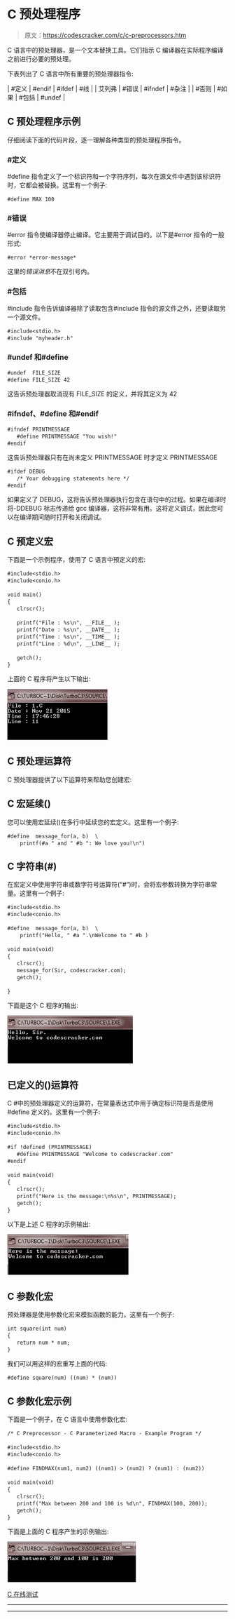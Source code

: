 # C 预处理程序

> 原文：<https://codescracker.com/c/c-preprocessors.htm>

C 语言中的预处理器，是一个文本替换工具。它们指示 C 编译器在实际程序编译之前进行必要的预处理。

下表列出了 C 语言中所有重要的预处理器指令:

| #定义 | #endif | #ifdef | #线 |
| 艾列弗 | #错误 | #ifndef | #杂注 |
| #否则 | #如果 | #包括 | #undef |

## C 预处理程序示例

仔细阅读下面的代码片段，逐一理解各种类型的预处理程序指令。

### #定义

#define 指令定义了一个标识符和一个字符序列，每次在源文件中遇到该标识符时，它都会被替换。这里有一个例子:

```
#define MAX 100
```

### #错误

#error 指令使编译器停止编译。它主要用于调试目的。以下是#error 指令的一般形式:

```
#error *error-message*
```

这里的*错误消息*不在双引号内。

### #包括

#include 指令告诉编译器除了读取包含#include 指令的源文件之外，还要读取另一个源文件。

```
#include<stdio.h>
#include "myheader.h"
```

### #undef 和#define

```
#undef  FILE_SIZE
#define FILE_SIZE 42
```

这告诉预处理器取消现有 FILE_SIZE 的定义，并将其定义为 42

### #ifndef、#define 和#endif

```
#ifndef PRINTMESSAGE
   #define PRINTMESSAGE "You wish!"
#endif
```

这告诉预处理器只有在尚未定义 PRINTMESSAGE 时才定义 PRINTMESSAGE

```
#ifdef DEBUG
   /* Your debugging statements here */
#endif
```

如果定义了 DEBUG，这将告诉预处理器执行包含在语句中的过程。如果在编译时将-DDEBUG 标志传递给 gcc 编译器，这将非常有用。这将定义调试，因此您可以在编译期间随时打开和关闭调试。

## C 预定义宏

下面是一个示例程序，使用了 C 语言中预定义的宏:

```
#include<stdio.h>
#include<conio.h>

void main()
{
   clrscr();

   printf("File : %s\n", __FILE__ );
   printf("Date : %s\n", __DATE__ );
   printf("Time : %s\n", __TIME__ );
   printf("Line : %d\n", __LINE__ );

   getch();
}
```

上面的 C 程序将产生以下输出:

![c macros](img/5950a2a4882b30005da48667568ff4d3.png)

## C 预处理运算符

C 预处理器提供了以下运算符来帮助您创建宏:

## C 宏延续(\)

您可以使用宏延续(\)在多行中延续您的宏定义。这里有一个例子:

```
#define  message_for(a, b)  \
    printf(#a " and " #b ": We love you!\n")
```

## C 字符串(#)

在宏定义中使用字符串或数字符号运算符(“#”)时，会将宏参数转换为字符串常量。这里有一个例子:

```
#include<stdio.h>
#include<conio.h>

#define  message_for(a, b)  \
    printf("Hello, " #a ".\nWelcome to " #b )

void main(void)
{
   clrscr();
   message_for(Sir, codescracker.com);
   getch();

}
```

下面是这个 C 程序的输出:

![c preprocessor](img/0591364d5d66fbc5b74a74b8be9ab9ff.png)

## 已定义的()运算符

C #中的预处理器定义的运算符，在常量表达式中用于确定标识符是否是使用#define 定义的。这里有一个例子:

```
#include<stdio.h>
#include<conio.h>

#if !defined (PRINTMESSAGE)
   #define PRINTMESSAGE "Welcome to codescracker.com"
#endif

void main(void)
{
   clrscr();
   printf("Here is the message:\n%s\n", PRINTMESSAGE);
   getch();
}
```

以下是上述 C 程序的示例输出:

![c preprocessor example](img/0750306d8af526e5f76fc7769d1b1ad2.png)

## C 参数化宏

预处理器是使用参数化宏来模拟函数的能力。这里有一个例子:

```
int square(int num)
{
   return num * num;
}
```

我们可以用这样的宏重写上面的代码:

```
#define square(num) ((num) * (num))
```

## C 参数化宏示例

下面是一个例子，在 C 语言中使用参数化宏:

```
/* C Preprocessor - C Parameterized Macro - Example Program */

#include<stdio.h>
#include<conio.h>

#define FINDMAX(num1, num2) ((num1) > (num2) ? (num1) : (num2))

void main(void)
{
   clrscr();
   printf("Max between 200 and 100 is %d\n", FINDMAX(100, 200));
   getch();
}
```

下面是上面的 C 程序产生的示例输出:

![c parameterized macro](img/64f56dfa4dccf3ab01f15cf0c2780636.png)

[C 在线测试](/exam/showtest.php?subid=2)

* * *

* * *